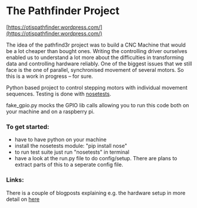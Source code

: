 # The Pathfinder Project

[https://otispathfinder.wordpress.com/](https://otispathfinder.wordpress.com/)

The idea of the pathfind3r project was to build a CNC Machine that would be a lot cheaper than bought ones. Writing the controlling driver ourselves enabled us to understand a lot more about the difficulties in transforming data and controlling hardware reliably. One of the biggest issues that we still face is the one of parallel, synchronised movement of several motors. So this is a work in progress – for sure.

Python based project to control stepping motors with individual movement sequences.
Testing is done with [nosetests](http://nose.readthedocs.io/en/latest/testing.html). 

fake_gpio.py mocks the GPIO lib calls allowing you to run this code both on your machine and on a raspberry pi.

### To get started:


- have to have python on your machine
- install the nosetests module: "pip install nose"
- to run test suite just run "nosetests" in terminal
- have a look at the run.py file to do config/setup. There are plans to extract parts of this to a seperate config file.

### Links:

There is a couple of blogposts explaining e.g. the hardware setup in more detail on [here](http://otispathfinder.wordpress.com)

